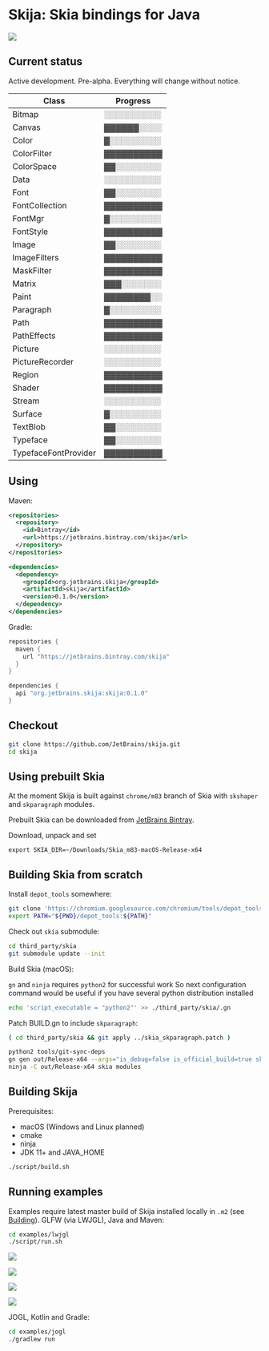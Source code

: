 # Skija: Skia bindings for Java

![](extras/logo.png)

## Current status

Active development. Pre-alpha. Everything will change without notice.

Class                | Progress
---------------------|-----------
Bitmap               | ░░░░░░░░░░
Canvas               | ▓▓▓▓▓▓░░░░
Color                | ▓░░░░░░░░░
ColorFilter          | ▓▓▓▓▓▓▓▓▓▓
ColorSpace           | ▓▓░░░░░░░░
Data                 | ░░░░░░░░░░
Font                 | ▓▓░░░░░░░░
FontCollection       | ▓▓▓▓▓▓▓▓▓▓
FontMgr              | ▓░░░░░░░░░ 
FontStyle            | ▓▓▓▓▓▓▓▓▓▓
Image                | ▓▓░░░░░░░░
ImageFilters         | ▓▓▓▓▓▓▓▓▓▓
MaskFilter           | ▓▓▓▓▓▓▓▓▓▓
Matrix               | ▓▓▓░░░░░░░
Paint                | ▓▓▓▓▓▓▓▓░░
Paragraph            | ▓░░░░░░░░░
Path                 | ▓▓▓▓▓▓▓▓▓▓
PathEffects          | ▓▓▓▓▓▓▓▓▓▓
Picture              | ░░░░░░░░░░
PictureRecorder      | ░░░░░░░░░░
Region               | ▓▓▓▓▓▓▓▓▓▓
Shader               | ▓▓▓▓▓▓▓▓▓▓
Stream               | ░░░░░░░░░░
Surface              | ▓░░░░░░░░░
TextBlob             | ▓▓░░░░░░░░
Typeface             | ▓▓░░░░░░░░
TypefaceFontProvider | ▓▓▓▓▓▓▓▓▓▓

## Using

Maven:

```xml
<repositories>
  <repository>
    <id>Bintray</id>
    <url>https://jetbrains.bintray.com/skija</url>
  </repository>
</repositories>

<dependencies>
  <dependency>
    <groupId>org.jetbrains.skija</groupId>
    <artifactId>skija</artifactId>
    <version>0.1.0</version>
  </dependency>
</dependencies>
```

Gradle:

```gradle
repositories {
  maven {
    url "https://jetbrains.bintray.com/skija"
  }
}

dependencies {
  api "org.jetbrains.skija:skija:0.1.0"
}
```

## Checkout

```sh
git clone https://github.com/JetBrains/skija.git
cd skija
```

## Using prebuilt Skia

At the moment Skija is built against `chrome/m83` branch of Skia with `skshaper` and `skparagraph` modules.

Prebuilt Skia can be downloaded from [JetBrains Bintray](https://bintray.com/beta/#/jetbrains/skija/Skia?tab=files).

Download, unpack and set

```
export SKIA_DIR=~/Downloads/Skia_m83-macOS-Release-x64
```

## Building Skia from scratch

Install `depot_tools` somewhere:

```sh
git clone 'https://chromium.googlesource.com/chromium/tools/depot_tools.git'
export PATH="${PWD}/depot_tools:${PATH}"
```

Check out `skia` submodule:

```sh
cd third_party/skia
git submodule update --init
```

Build Skia (macOS):

`gn` and `ninja` requires `python2` for successful work 
So next configuration command would be useful if you have several python distribution installed
```sh
echo 'script_executable = "python2"' >> ./third_party/skia/.gn
```

Patch BUILD.gn to include `skparagraph`:

```sh
( cd third_party/skia && git apply ../skia_skparagraph.patch )
```

```sh
python2 tools/git-sync-deps
gn gen out/Release-x64 --args="is_debug=false is_official_build=true skia_use_system_expat=false skia_use_system_icu=false skia_use_system_libjpeg_turbo=false skia_use_system_libpng=false skia_use_system_libwebp=false skia_use_system_zlib=false skia_use_sfntly=false skia_use_freetype=true skia_use_harfbuzz=true skia_pdf_subset_harfbuzz=true skia_use_system_freetype2=false skia_use_system_harfbuzz=false target_cpu=\"x64\" extra_cflags=[\"-stdlib=libc++\", \"-mmacosx-version-min=10.9\"] extra_cflags_cc=[\"-frtti\"]"
ninja -C out/Release-x64 skia modules
```

## Building Skija

Prerequisites:

- macOS (Windows and Linux planned)
- cmake
- ninja
- JDK 11+ and JAVA_HOME

```sh
./script/build.sh
```

## Running examples


Examples require latest master build of Skija installed locally in `.m2` (see [Building](#building-skija)).
GLFW (via LWJGL), Java and Maven:

```sh
cd examples/lwjgl
./script/run.sh
```

![](extras/tree.png)

![](extras/gradients.png)

![](extras/paths.png)

![](extras/text.png)

JOGL, Kotlin and Gradle:

```sh
cd examples/jogl
./gradlew run
```
